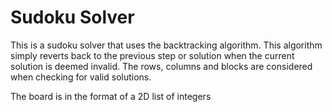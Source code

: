 # Sudoku Solver

This is a sudoku solver that uses the backtracking algorithm. This algorithm simply reverts back to the previous step or solution when the current solution is deemed invalid. The rows, columns and blocks are considered when checking for valid solutions.

The board is in the format of a 2D list of integers

